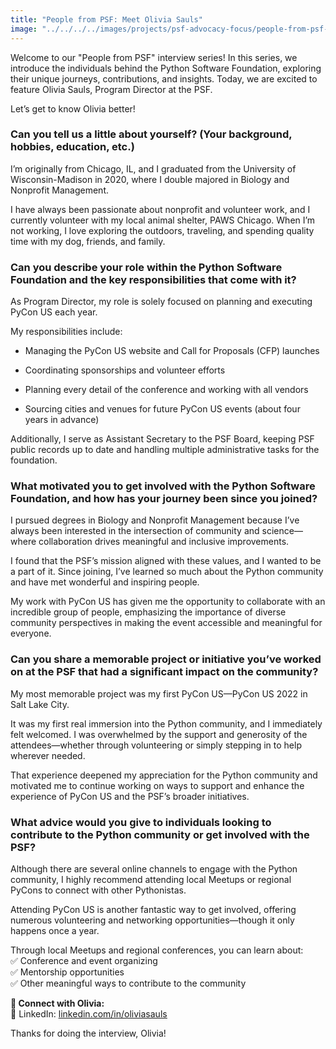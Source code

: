 ```yaml
---
title: "People from PSF: Meet Olivia Sauls"
image: "../../../../images/projects/psf-advocacy-focus/people-from-psf-interviews/Olivia.png"
---
```


Welcome to our "People from PSF" interview series! In this series, we introduce
the individuals behind the Python Software Foundation, exploring their unique
journeys, contributions, and insights. Today, we are excited to feature Olivia
Sauls, Program Director at the PSF.

Let’s get to know Olivia better!

### **Can you tell us a little about yourself? (Your background, hobbies, education, etc.)**

I’m originally from Chicago, IL, and I graduated from the University of
Wisconsin-Madison in 2020, where I double majored in Biology and Nonprofit
Management.

I have always been passionate about nonprofit and volunteer work, and I
currently volunteer with my local animal shelter, PAWS Chicago. When I’m not
working, I love exploring the outdoors, traveling, and spending quality time
with my dog, friends, and family.

### **Can you describe your role within the Python Software Foundation and the key responsibilities that come with it?**

As Program Director, my role is solely focused on planning and executing PyCon
US each year.

My responsibilities include:

- Managing the PyCon US website and Call for Proposals (CFP) launches

- Coordinating sponsorships and volunteer efforts

- Planning every detail of the conference and working with all vendors

- Sourcing cities and venues for future PyCon US events (about four years in
  advance)

Additionally, I serve as Assistant Secretary to the PSF Board, keeping PSF
public records up to date and handling multiple administrative tasks for the
foundation.

### **What motivated you to get involved with the Python Software Foundation, and how has your journey been since you joined?**

I pursued degrees in Biology and Nonprofit Management because I’ve always been
interested in the intersection of community and science—where collaboration
drives meaningful and inclusive improvements.

I found that the PSF’s mission aligned with these values, and I wanted to be a
part of it. Since joining, I’ve learned so much about the Python community and
have met wonderful and inspiring people.

My work with PyCon US has given me the opportunity to collaborate with an
incredible group of people, emphasizing the importance of diverse community
perspectives in making the event accessible and meaningful for everyone.

### **Can you share a memorable project or initiative you’ve worked on at the PSF that had a significant impact on the community?**

My most memorable project was my first PyCon US—PyCon US 2022 in Salt Lake City.

It was my first real immersion into the Python community, and I immediately felt
welcomed. I was overwhelmed by the support and generosity of the
attendees—whether through volunteering or simply stepping in to help wherever
needed.

That experience deepened my appreciation for the Python community and motivated
me to continue working on ways to support and enhance the experience of PyCon US
and the PSF’s broader initiatives.

### **What advice would you give to individuals looking to contribute to the Python community or get involved with the PSF?**

Although there are several online channels to engage with the Python community,
I highly recommend attending local Meetups or regional PyCons to connect with
other Pythonistas.

Attending PyCon US is another fantastic way to get involved, offering numerous
volunteering and networking opportunities—though it only happens once a year.

Through local Meetups and regional conferences, you can learn about:  
✅ Conference and event organizing  
✅ Mentorship opportunities  
✅ Other meaningful ways to contribute to the community

**📌 Connect with Olivia:**  
🔗 LinkedIn:
[<u>linkedin.com/in/oliviasauls</u>](https://www.linkedin.com/in/oliviasauls/)

<span class="mark">Thanks for doing the interview, Olivia!</span>
